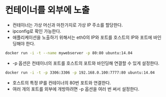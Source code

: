 # 컨테이너를 외부에 노출

- 컨테이너는 가상 머신과 마찬가지로 가상 IP 주소를 할당한다.
- ipconfig로 확인 가능한다.
- 애플리케이션을 노출하기 위해서는 eth0의 IP와 포트를 호스트의 IP와 포트에 바인딩해야 한다.


```bash
docker run -i -t --name mywebserver -p 80:80 ubuntu:14.04
```
- -p 옵션은 컨테이너의 포트를 호스트의 포트와 바인딩해 연결할 수 있게 설정한다.


```bash
docker run -i -t -p 3306:3306 -p 192.168.0.100:7777:80 ubuntu:14.04
```
- 호스트의 특정 IP를 컨테이너의 80번 포트와 연결한다.
- 여러 개의 포트를 외부에 개방하려면 -p 옵션을 여러 번 써서 설정한다.
